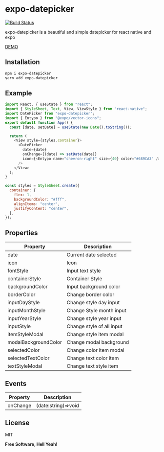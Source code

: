 # expo-datepicker

[![Build Status](https://travis-ci.org/joemccann/dillinger.svg?branch=master)](https://travis-ci.org/joemccann/dillinger)

expo-datepicker is a beautiful and simple datepicker for react native and expo

[DEMO](https://snack.expo.io/@stealkiller06/expo-datepicker)

## Installation

```sh
npm i expo-datepicker
yarn add expo-datepicker
```

## Example

```javascript
import React, { useState } from "react";
import { StyleSheet, Text, View, ViewStyle } from "react-native";
import DatePicker from "expo-datepicker";
import { Entypo } from "@expo/vector-icons";
export default function App() {
  const [date, setDate] = useState(new Date().toString());

  return (
    <View style={styles.container}>
      <DatePicker
        date={date}
        onChange={(date) => setDate(date)}
        icon={<Entypo name="chevron-right" size={40} color="#689CA3" />}
      />
    </View>
  );
}

const styles = StyleSheet.create({
  container: {
    flex: 1,
    backgroundColor: "#fff",
    alignItems: "center",
    justifyContent: "center",
  },
});
```

## Properties

| Property             | Description               |
| -------------------- | ------------------------- |
| date                 | Current date selected     |
| icon                 | Icon                      |
| fontStyle            | Input text style          |
| containerStyle       | Container Style           |
| backgroundColor      | Input background color    |
| borderColor          | Change border color       |
| inputDayStyle        | Change style day input    |
| inputMonthStyle      | Change Style month input  |
| inputYearStyle       | Change style year input   |
| inputStyle           | Change style of all input |
| itemStyleModal       | Change style item modal   |
| modalBackgroundColor | Change modal background   |
| selectedColor        | Change color item modal   |
| selectedTextColor    | Change text color item    |
| textStyleModal       | Change text style item    |

## Events

| Property | Description         |
| -------- | ------------------- |
| onChange | (date:string)=>void |

## License

MIT

**Free Software, Hell Yeah!**
